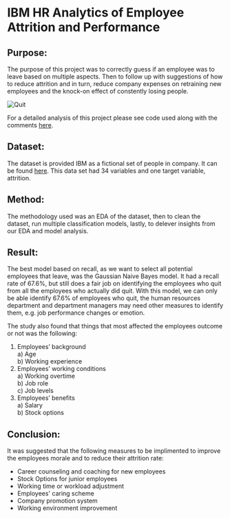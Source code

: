 # IBM HR Analytics of Employee Attrition and Performance

## Purpose:

The purpose of this project was to correctly guess if an employee was to leave based on multiple aspects. Then to follow up with suggestions of how to reduce attrition and in turn, reduce company expenses on retraining new employees and the knock-on effect of constently losing people.

![Quit](https://media.istockphoto.com/photos/businessperson-walking-out-picture-id928080898?k=6&m=928080898&s=612x612&w=0&h=Om_wzoeaN7y-DKx5APQKVaHtb7mbOKUh403ct5M_gok=)

For a detailed analysis of this project please see code used along with the comments [here](https://github.com/Zexes9/IBM-HR-Analytics-Employee-Attrition-Performance/blob/main/Employee_Attrition_prediction.R). 

## Dataset:

The dataset is provided IBM as a fictional set of people in company. It can be found [here](https://www.kaggle.com/pavansubhasht/ibm-hr-analytics-attrition-dataset). This data set had 34 variables and one target variable, attrition.

## Method:
The methodology used was an EDA of the dataset, then to clean the dataset, run multiple classification models, lastly, to delever insights from our EDA and model analysis. 

## Result:

The best model based on recall, as we want to select all potential employees that leave, was the Gaussian Naive Bayes model. It had a recall rate of 67.6%, but still does a fair job on identifying the employees who quit from all the employees who actually did quit.
With this model, we can only be able identify 67.6% of employees who quit, the human resources department and department managers may need other measures to identify them, e.g. job performance changes or emotion.

The study also found that things that most affected the employees outcome or not was the following: 
 1) Employees’ background <br/>
    a) Age <br/>
    b) Working experience<br/>
 2) Employees’ working conditions<br/>
    a) Working overtime<br/>
    b) Job role<br/>
    c) Job levels<br/>
 3) Employees’ benefits<br/>
    a) Salary<br/>
    b) Stock options<br/>

## Conclusion:

It was suggested that the following measures to be implimented to improve the employees morale and to reduce their attrition rate:
 * Career counseling and coaching for new employees
 * Stock Options for junior employees
 * Working time or workload adjustment
 * Employees' caring scheme
 * Company promotion system
 * Working environment improvement
